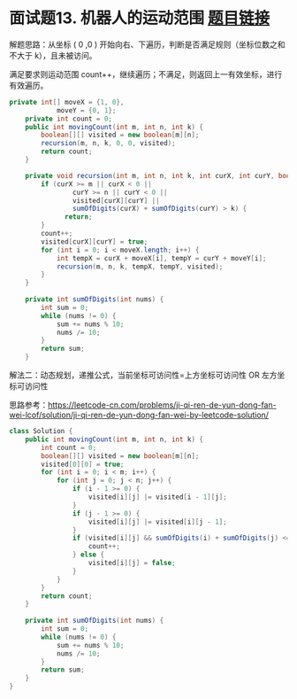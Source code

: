 ﻿# 面试题13. 机器人的运动范围 [题目链接](https://leetcode-cn.com/problems/ji-qi-ren-de-yun-dong-fan-wei-lcof/)
解题思路：从坐标 ( 0 ,0 ) 开始向右、下遍历，判断是否满足规则（坐标位数之和不大于 k），且未被访问。

满足要求则运动范围 count++，继续遍历；不满足，则返回上一有效坐标，进行有效遍历。

```java
private int[] moveX = {1, 0},
            moveY = {0, 1};
    private int count = 0;
    public int movingCount(int m, int n, int k) {
        boolean[][] visited = new boolean[m][n];
        recursion(m, n, k, 0, 0, visited);
        return count;
    }

    private void recursion(int m, int n, int k, int curX, int curY, boolean[][] visited) {
        if (curX >= m || curX < 0 ||
                curY >= n || curY < 0 ||
                visited[curX][curY] ||
                sumOfDigits(curX) + sumOfDigits(curY) > k) {
              return;
        }
        count++;
        visited[curX][curY] = true;
        for (int i = 0; i < moveX.length; i++) {
            int tempX = curX + moveX[i], tempY = curY + moveY[i];
            recursion(m, n, k, tempX, tempY, visited);
        }
    }
    
    private int sumOfDigits(int nums) {
        int sum = 0;
        while (nums != 0) {
            sum += nums % 10;
            nums /= 10;
        }
        return sum;
    }
```
解法二：动态规划，递推公式，当前坐标可访问性=上方坐标可访问性 OR 左方坐标可访问性

思路参考：https://leetcode-cn.com/problems/ji-qi-ren-de-yun-dong-fan-wei-lcof/solution/ji-qi-ren-de-yun-dong-fan-wei-by-leetcode-solution/
```java
class Solution {
    public int movingCount(int m, int n, int k) {
        int count = 0;
        boolean[][] visited = new boolean[m][n];
        visited[0][0] = true;
        for (int i = 0; i < m; i++) {
            for (int j = 0; j < n; j++) {
                if (i - 1 >= 0) {
                    visited[i][j] |= visited[i - 1][j];
                }
                if (j - 1 >= 0) {
                    visited[i][j] |= visited[i][j - 1];
                }
                if (visited[i][j] && sumOfDigits(i) + sumOfDigits(j) <= k) {
                    count++;
                } else {
                    visited[i][j] = false;
                } 
            }
        }
        return count;
    }
    
    private int sumOfDigits(int nums) {
        int sum = 0;
        while (nums != 0) {
            sum += nums % 10;
            nums /= 10;
        }
        return sum;
    }
}
```

